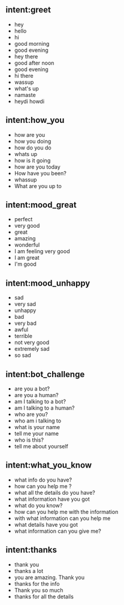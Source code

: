 ## intent:greet
- hey
- hello
- hi
- good morning
- good evening
- hey there
- good after noon
- good evening
- hi there
- wassup
- what's up
- namaste
- heydi howdi

## intent:how_you
- how are you
- how you doing
- how do you do
- whats up
- how is it going
- how are you today
- How have you been?
- whassup
- What are you up to

## intent:mood_great
- perfect
- very good
- great
- amazing
- wonderful
- I am feeling very good
- I am great
- I'm good

## intent:mood_unhappy
- sad
- very sad
- unhappy
- bad
- very bad
- awful
- terrible
- not very good
- extremely sad
- so sad

## intent:bot_challenge
- are you a bot?
- are you a human?
- am I talking to a bot?
- am I talking to a human?
- who are you?
- who am i talking to
- what is your name
- tell me your name
- who is this?
- tell me about yourself

## intent:what_you_know
- what info do you have?
- how can you help me ?
- what all the details do you have?
- what information have you got
- what do you know?
- how can you help me with the information
- with what information can you help me
- what details have you got
- what information can you give me?

## intent:thanks
- thank you
- thanks a lot
- you are amazing. Thank you
- thanks for the info
- Thank you so much
- thanks for all the details
